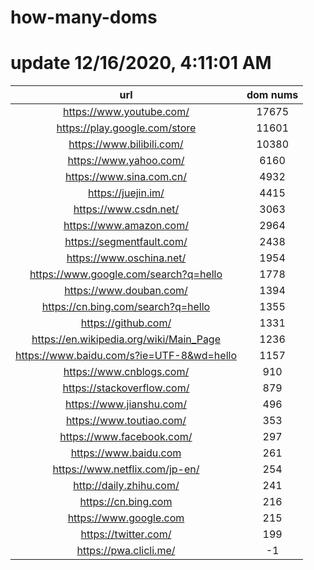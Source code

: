 # how-many-doms

# update 12/16/2020, 4:11:01 AM

url | dom nums
:-: | :-:
https://www.youtube.com/ | 17675
https://play.google.com/store | 11601
https://www.bilibili.com/ | 10380
https://www.yahoo.com/ | 6160
https://www.sina.com.cn/ | 4932
https://juejin.im/ | 4415
https://www.csdn.net/ | 3063
https://www.amazon.com/ | 2964
https://segmentfault.com/ | 2438
https://www.oschina.net/ | 1954
https://www.google.com/search?q=hello | 1778
https://www.douban.com/ | 1394
https://cn.bing.com/search?q=hello | 1355
https://github.com/ | 1331
https://en.wikipedia.org/wiki/Main_Page | 1236
https://www.baidu.com/s?ie=UTF-8&wd=hello | 1157
https://www.cnblogs.com/ | 910
https://stackoverflow.com/ | 879
https://www.jianshu.com/ | 496
https://www.toutiao.com/ | 353
https://www.facebook.com/ | 297
https://www.baidu.com | 261
https://www.netflix.com/jp-en/ | 254
http://daily.zhihu.com/ | 241
https://cn.bing.com | 216
https://www.google.com | 215
https://twitter.com/ | 199
https://pwa.clicli.me/ | -1
